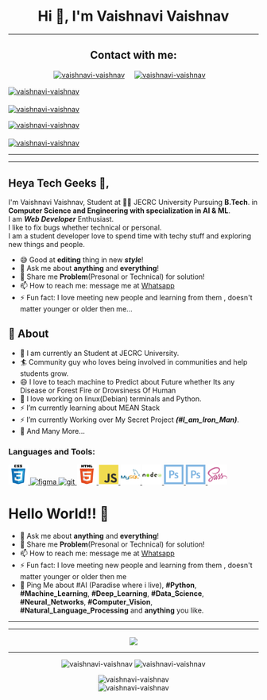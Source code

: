 
<h1 align="center">Hi 👋, I'm Vaishnavi Vaishnav</h1>
<hr/>
<h2 align="center">Contact with me:</h2>
<p align="center">
  <a href="https://www.linkedin.com/in/vaishnavi-vaishnav-2016961b9/" target="blank" align="center"><img align="center" src="https://img.shields.io/badge/-Vaishnavi_Vaishnav-blue?style=flat-square&logo=Linkedin&logoColor=white&link=https://www.linkedin.com/in/vaishnavi-vaishnav-2016961b9/" alt="vaishnavi-vaishnav" height="30" width="150" /></a>
  &nbsp; &nbsp;
   <a href="mailto:vaishnavivaishnav0000@gmail.com" target="blank" align="center"><img align="center" src="https://img.shields.io/badge/-Vaishnavi_Vaishnav-c14438?style=flat-square&logo=Gmail&logoColor=white&link=mailto:vaishnavivaishnav0000.com" alt="vaishnavi-vaishnav" height="30" width="150" /></a>
  &nbsp; &nbsp;
  
 
  <a href="https://twitter.com/Webo_Tech" target="blank" align="center"><img align="center" src="https://img.shields.io/badge/-@Vaishnavi_Vaishnav-1ca0f1?style=flat-square&labelColor=1ca0f1&logo=twitter&logoColor=white&link=https://twitter.com/Webo_Tech" alt="vaishnavi-vaishnav" height="30" width="150" /></a><br/>
  <br/>
  <a href="https://www.instagram.com/vaishnavi_27_july/" target="blank" align="center"><img align="center" src="http://img.shields.io/badge/-Vaishnavi_Vaishnav-rgb(255,105,180)?style=flat-square&logo=Instagram&logoColor=white&link=https://www.instagram.com/vaishnavi_27_july/" alt="vaishnavi-vaishnav" height="30" width="150" /></a>
  &nbsp; &nbsp;
<!--  <a href="https://www.facebook.com/anubhav9199/" target="blank" align="center"><img align="center" src="https://img.shields.io/badge/-Vaishnavi_Vaishnav-blue?style=flat-square&logo=Facebook&logoColor=white&link=https://www.facebook.com/anubhav9199/" alt="vaishnavi-vaishnav" height="30" width="150" /></a>-->
 
  <a href="https://wa.me/919460062371" target="blank" align="center"><img align="center" src="https://img.shields.io/badge/-Vaishnavi_Vaishnav-rgb(77,194,71)?style=flat-square&logo=WhatsApp&logoColor=white&link=https://wa.me/918824897845/" alt="vaishnavi-vaishnav" height="30" width="150" /></a>
  <br/>
  <br/>
  <a href="https://dev.to/vaishnavivaishnav" target="blank" align="center"><img align="center" src="https://img.shields.io/badge/-Vaishnavi_Vaishnav-rgb(0,0,0)?style=flat-square&logo=dev.to&logoColor=white&link=https://dev.to/vaishnavivaishnav" alt="vaishnavi-vaishnav" height="30" width="150" /></a>
</p>   

<hr/>

---
## Heya Tech Geeks 👋,           
I'm Vaishnavi Vaishnav, Student at 👨‍💻 JECRC University Pursuing **B.Tech**. in **Computer Science and Engineering with specialization in AI & ML**.<br/>
I am ***Web Developer*** Enthusiast.<br/>
I like to fix bugs whether technical or personal.<br/>
I am a student developer love to spend time with techy stuff and exploring new things and people.<br/>

* 😅 Good at **editing** thing in new ***style***!
* 💬 Ask me about **anything** and **everything**!
* 💬 Share me **Problem**(Presonal or Technical) for solution!
* 📫 How to reach me: message me at [Whatsapp](https://wa.me/919460062371)
* ⚡ Fun fact: I love meeting new people and learning from them , doesn't matter younger or older then me... 



## 🧐 About
- 🔭 I am currently an Student at JECRC University.
- 🏄‍ Community guy who loves being involved in communities and help students grow.
- 😄 I love to teach machine to Predict about Future whether Its any Disease or Forest Fire or Drowsiness Of Human
- 🌱 I love working on linux(Debian) terminals and Python.
- ⚡ I’m currently learning about MEAN Stack
- ⚡ I’m currently Working over My Secret Project ***(#I_am_Iron_Man)***.
- 👯 And Many More...

<h3 align="left">Languages and Tools:</h3>
<p align="left"> 
<!--	<a href="https://www.arduino.cc/" target="_blank"> <img src="https://cdn.worldvectorlogo.com/logos/arduino-1.svg" alt="arduino" width="40" height="40"/> </a> -->
	<a href="https://www.w3schools.com/css/" target="_blank"> <img src="https://raw.githubusercontent.com/devicons/devicon/master/icons/css3/css3-original-wordmark.svg" alt="css3" width="40" height="40"/> </a> 
	<a href="https://www.figma.com/" target="_blank"> <img src="https://www.vectorlogo.zone/logos/figma/figma-icon.svg" alt="figma" width="40" height="40"/> </a> 
	<a href="https://git-scm.com/" target="_blank"> <img src="https://www.vectorlogo.zone/logos/git-scm/git-scm-icon.svg" alt="git" width="40" height="40"/> </a> 
	<a href="https://www.w3.org/html/" target="_blank"> <img src="https://raw.githubusercontent.com/devicons/devicon/master/icons/html5/html5-original-wordmark.svg" alt="html5" width="40" height="40"/> </a> 
	<a href="https://developer.mozilla.org/en-US/docs/Web/JavaScript" target="_blank"> <img src="https://raw.githubusercontent.com/devicons/devicon/master/icons/javascript/javascript-original.svg" alt="javascript" width="40" height="40"/> </a> 
<!--	<a href="https://www.linux.org/" target="_blank"> <img src="https://raw.githubusercontent.com/devicons/devicon/master/icons/linux/linux-original.svg" alt="linux" width="40" height="40"/> </a>-->
<!--	<a href="https://www.mongodb.com/" target="_blank"> <img src="https://raw.githubusercontent.com/devicons/devicon/master/icons/mongodb/mongodb-original-wordmark.svg" alt="mongodb" width="40" height="40"/> </a> -->
	<a href="https://www.mysql.com/" target="_blank"> <img src="https://raw.githubusercontent.com/devicons/devicon/master/icons/mysql/mysql-original-wordmark.svg" alt="mysql" width="40" height="40"/> </a> 
	<a href="https://nodejs.org" target="_blank"> <img src="https://raw.githubusercontent.com/devicons/devicon/master/icons/nodejs/nodejs-original-wordmark.svg" alt="nodejs" width="40" height="40"/> 
	</a> 
	<a href="https://www.photoshop.com/en" target="_blank"> <img src="https://raw.githubusercontent.com/devicons/devicon/master/icons/photoshop/photoshop-line.svg" alt="photoshop" width="40" height="40"/> </a>
	<a href="https://www.photoshop.com/en" target="_blank"> <img src="https://raw.githubusercontent.com/devicons/devicon/master/icons/photoshop/photoshop-line.svg" alt="photoshop" width="40" height="40"/> </a>
<!--	<a href="https://postman.com" target="_blank"> <img src="https://www.vectorlogo.zone/logos/getpostman/getpostman-icon.svg" alt="postman" width="40" height="40"/> </a> -->
<!--	<a href="https://pugjs.org" target="_blank"> <img src="https://cdn.worldvectorlogo.com/logos/pug.svg" alt="pug" width="40" height="40"/> </a> -->
	<a href="https://sass-lang.com" target="_blank"> <img src="https://raw.githubusercontent.com/devicons/devicon/master/icons/sass/sass-original.svg" alt="sass" width="40" height="40"/> </a> 
</p>

<!--	<a href="https://expressjs.com" target="_blank"> <img src="https://raw.githubusercontent.com/devicons/devicon/master/icons/express/express-original-wordmark.svg" alt="express" width="40" height="40"/> </a> -->
	
# Hello World!! 🤔
- 💬 Ask me about **anything** and **everything**!
- 💬 Share me **Problem**(Presonal or Technical) for solution!
- 📫 How to reach me: message me at [Whatsapp](https://wa.me/919460062371)
- ⚡ Fun fact: I love meeting new people and learning from them , doesn't matter younger or older then me 
- 💬 Ping Me about #AI (Paradise where i live), **#Python**, **#Machine_Learning**, **#Deep_Learning**, **#Data_Science**, **#Neural_Networks**, **#Computer_Vision**, **#Natural_Language_Processing** and **anything** you like.
---

<!--<p align="center">
  <img src="https://devicons.github.io/devicon/devicon.git/icons/python/python-original.svg" alt="python" width="40" height="40"/>
  &nbsp;
  <img src="https://www.vectorlogo.zone/logos/tensorflow/tensorflow-icon.svg" alt="tensorflow" width="40" height="40"/>
  &nbsp;
  <img src="https://www.vectorlogo.zone/logos/opencv/opencv-icon.svg" alt="opencv" width="40" height="40"/>
  &nbsp;
  <img src="https://www.vectorlogo.zone/logos/pytorch/pytorch-icon.svg" alt="pytorch" width="40" height="40"/>
  &nbsp;
  <img src="https://www.vectorlogo.zone/logos/gnu_bash/gnu_bash-icon.svg" alt="bash" width="40" height="40"/>
  &nbsp; 
  <img src="https://devicons.github.io/devicon/devicon.git/icons/c/c-original.svg" alt="c" width="40" height="40"/>
  &nbsp;
  <img src="https://devicons.github.io/devicon/devicon.git/icons/cplusplus/cplusplus-original.svg" alt="cplusplus" width="40" height="40"/>
  &nbsp;
  <img src="https://www.vectorlogo.zone/logos/git-scm/git-scm-icon.svg" alt="git" width="40" height="40"/>
  &nbsp;
  <img src="https://devicons.github.io/devicon/devicon.git/icons/javascript/javascript-original.svg" alt="javascript" width="40" height="40"/>
  &nbsp;
  <img src="https://devicons.github.io/devicon/devicon.git/icons/linux/linux-original.svg" alt="linux" width="40" height="40"/>
  &nbsp; 
  <img src="https://devicons.github.io/devicon/devicon.git/icons/mongodb/mongodb-original-wordmark.svg" alt="mongodb" width="40" height="40"/>
  &nbsp;
  <img src="https://devicons.github.io/devicon/devicon.git/icons/postgresql/postgresql-original-wordmark.svg" alt="postgresql" width="40" height="40"/>
</p>-->
<hr/>
<p align="center">
  <a href="https://github.com/ryo-ma/github-profile-trophy">
    <img align="center" width=800 src="https://github-profile-trophy.vercel.app/?username=vaishnavi-vaishnav&column=7"/>
  </a>
</p>
<hr/>
<p align="center">
  <img height="165" src="https://github-readme-stats.vercel.app/api?username=vaishnavi-vaishnav&show_icons=true" alt="vaishnavi-vaishnav">
  <img src="https://github-readme-stats.vercel.app/api/top-langs/?username=vaishnavi-vaishnav&layout=compact&hide=html" alt="vaishnavi-vaishnav" />
</p>
<p align="center"> 
  <img src="https://komarev.com/ghpvc/?username=vaishnavi-vaishnav" alt="vaishnavi-vaishnav" />
  <br/>
  <img src="https://profile-counter.glitch.me/vaishnavi-vaishnav/count.svg" alt="vaishnavi-vaishnav" />
</p>

